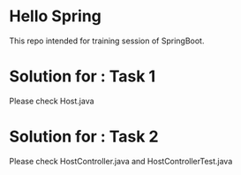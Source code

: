 # Hello Spring
This repo intended for training session of SpringBoot.

# Solution for : Task 1
Please check Host.java

# Solution for : Task 2
Please check HostController.java and HostControllerTest.java